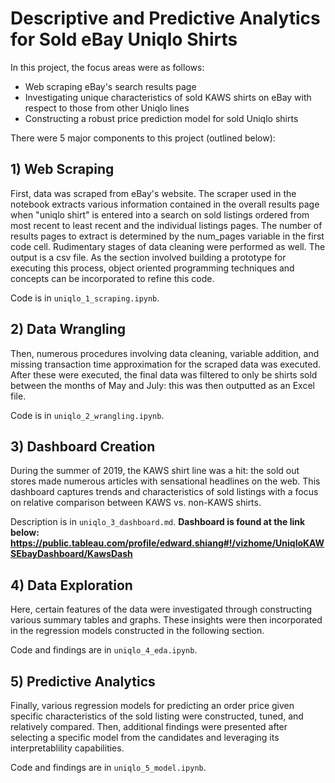 # Descriptive and Predictive Analytics for Sold eBay Uniqlo Shirts 

In this project, the focus areas were as follows:
* Web scraping eBay's search results page
* Investigating unique characteristics of sold KAWS shirts on eBay with respect to those from other Uniqlo lines
* Constructing a robust price prediction model for sold Uniqlo shirts 

There were 5 major components to this project (outlined below):

## 1) Web Scraping
First, data was scraped from eBay's website. The scraper used in the notebook extracts various information contained in the overall results page when "uniqlo shirt" is entered into a search on sold listings ordered from most recent to least recent and the individual listings pages. The number of results pages to extract is determined by the num_pages variable in the first code cell. Rudimentary stages of data cleaning were performed as well. The output is a csv file. As the section involved building a prototype for executing this process, object oriented programming techniques and concepts can be incorporated to refine this code. 

Code is in `uniqlo_1_scraping.ipynb`.



## 2) Data Wrangling
Then, numerous procedures involving data cleaning, variable addition, and missing transaction time approximation for the scraped data was executed. After these were executed, the final data was filtered to only be shirts sold between the months of May and July: this was then outputted as an Excel file.

Code is in `uniqlo_2_wrangling.ipynb`.


## 3) Dashboard Creation
During the summer of 2019, the KAWS shirt line was a hit: the sold out stores made numerous articles with sensational headlines on the web. This dashboard captures trends and characteristics of sold listings with a focus on relative comparison between KAWS vs. non-KAWS shirts. 

Description is in `uniqlo_3_dashboard.md`. **Dashboard is found at the link below: https://public.tableau.com/profile/edward.shiang#!/vizhome/UniqloKAWSEbayDashboard/KawsDash**

## 4) Data Exploration
Here, certain features of the data were investigated through constructing various summary tables and graphs. These insights were then incorporated in the regression models constructed in the following section. 

Code and findings are in `uniqlo_4_eda.ipynb`.

## 5) Predictive Analytics
Finally, various regression models for predicting an order price given specific characteristics of the sold listing were constructed, tuned, and relatively compared. Then, additional findings were presented after selecting a specific model from the candidates and leveraging its interpretablility capabilities.

Code and findings are in `uniqlo_5_model.ipynb`.
